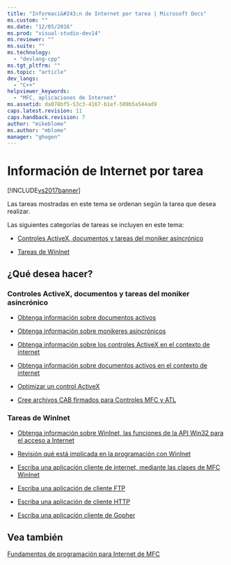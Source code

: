 ```yaml
---
title: "Informaci&#243;n de Internet por tarea | Microsoft Docs"
ms.custom: ""
ms.date: "12/05/2016"
ms.prod: "visual-studio-dev14"
ms.reviewer: ""
ms.suite: ""
ms.technology: 
  - "devlang-cpp"
ms.tgt_pltfrm: ""
ms.topic: "article"
dev_langs: 
  - "C++"
helpviewer_keywords: 
  - "MFC, aplicaciones de Internet"
ms.assetid: da078bf5-53c3-4167-b1ef-509b5a544ad9
caps.latest.revision: 11
caps.handback.revision: 7
author: "mikeblome"
ms.author: "mblome"
manager: "ghogen"
---
```

# Informaci&#243;n de Internet por tarea
[!INCLUDE[vs2017banner](../assembler/inline/includes/vs2017banner.md)]

Las tareas mostradas en este tema se ordenan según la tarea que desea realizar.  
  
 Las siguientes categorías de tareas se incluyen en este tema:  
  
-   [Controles ActiveX, documentos y tareas del moniker asincrónico](#_core_activex_controls.2c_.documents_and_asynchronous_moniker_tasks)  
  
-   [Tareas de WinInet](#_core_wininet_tasks)  
  
## ¿Qué desea hacer?  
  
###  <a name="_core_activex_controls.2c_.documents_and_asynchronous_moniker_tasks"></a> Controles ActiveX, documentos y tareas del moniker asincrónico  
  
-   [Obtenga información sobre documentos activos](../mfc/active-documents-on-the-internet.md)  
  
-   [Obtenga información sobre monikeres asincrónicos](../mfc/asynchronous-monikers-on-the-internet.md)  
  
-   [Obtenga información sobre los controles ActiveX en el contexto de internet](../mfc/activex-controls-on-the-internet.md)  
  
-   [Obtenga información sobre documentos activos en el contexto de internet](../mfc/active-documents-on-the-internet.md)  
  
-   [Optimizar un control ActiveX](../mfc/mfc-activex-controls-optimization.md)  
  
-   [Cree archivos CAB firmados para Controles MFC y ATL](http://msdn.microsoft.com/es-es/14e50724-2505-4258-ae6b-326b706de409)  
  
###  <a name="_core_wininet_tasks"></a> Tareas de WinInet  
  
-   [Obtenga información sobre WinInet, las funciones de la API Win32 para el acceso a Internet](../mfc/wininet-basics.md)  
  
-   [Revisión qué está implicada en la programación con WinInet](../mfc/win32-internet-extensions-wininet.md)  
  
-   [Escriba una aplicación cliente de internet, mediante las clases de MFC WinInet](../mfc/writing-an-internet-client-application-using-mfc-wininet-classes.md)  
  
-   [Escriba una aplicación de cliente FTP](../mfc/steps-in-a-typical-ftp-client-application.md)  
  
-   [Escriba una aplicación de cliente HTTP](../mfc/steps-in-a-typical-http-client-application.md)  
  
-   [Escriba una aplicación cliente de Gopher](../mfc/steps-in-a-typical-gopher-client-application.md)  
  
## Vea también  
 [Fundamentos de programación para Internet de MFC](../mfc/mfc-internet-programming-basics.md)
